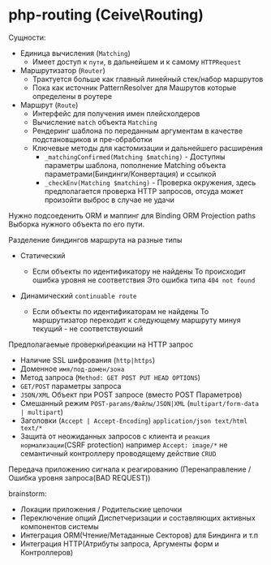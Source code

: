 php-routing (Ceive\Routing)
=============================
Сущности:

 * Единица вычисления (`Matching`)
    * Имеет доступ к `пути`, в дальнейшем и к самому `HTTPRequest`
 * Маршрутизатор (`Router`)
    * Трактуется больше как главный линейный стек/набор маршрутов
    * Пока как источник PatternResolver для Машрутов которые определены в роутере
 * Маршрут (`Route`)
    * Интерфейс для получения имен плейсхолдеров
    * Вычисление `match` объекта `Matching`
    * Рендеринг шаблона по переданным аргументам в качестве подстановщиков и пре-обработки
    * Ключевые методы для кастомизации и дальнейшего расширения
        * `_matchingConfirmed(Matching $matching)` - Доступны параметры шаблона, пополнение Matching объекта параметрами(Биндинги/Конвертация) и ссылкой
        * `_checkEnv(Matching $matching)` - Проверка окружения, здесь предполагается проверка HTTP запросов, отсуда может произойти выброс в случае не удачи

Нужно подсоеденить ORM и маппинг для Binding ORM Projection paths
Выборка нужного объекта по его пути.

Разделение биндингов маршрута на разные типы

 * Статический 
     * Если объекты по идентификатору не найдены
       То происходит ошибка уровня не соответствия
       Это ошибка типа `404 not found`

 * Динамический `continuable route` 
     * Если объекты по идентификаторам не найдены
       То маршрутизатор переходит к следующему маршруту
       минуя текущий - не соответствуюший 
       
Предполагаемые проверки\реакции на HTTP запрос

   * Наличие SSL шифрования (`http|https`)
   * Доменное `имя/под-домен/зона`
   * Метод запроса (`Method: GET POST PUT HEAD OPTIONS`)
   * `GET/POST` параметры запроса
   * `JSON/XML` Объект при POST запросе (вместо POST Параметров)
   * Смешанный режим `POST-params/Файлы/JSON|XML` (`multipart/form-data | multipart`)
   * Заголовки (`Accept | Accept-Encoding`) `application/json text/html text/*`
   * Защита от неожиданных запросов с клиента и `реакция нормализации`(CSRF protection) 
   например `Accept: image/*` не семантичный контроллеру проводящему действие `CRUD`
   
   
Передача приложению сигнала к реагированию (Перенаправление / Ошибка уровня запроса(BAD REQUEST))



brainstorm:

 * Локации приложения / Родительские цепочки
 * Переключение опций Диспетчеризации и составляющих активных компонентов системы
 * Интеграция ORM(Чтение/Метаданные Секторов) для Биндинга и т.п
 * Интеграция HTTP(Атрибуты запроса, Аргументы форм и Контроллеров)
 